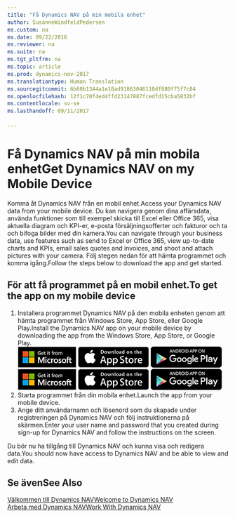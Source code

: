 ```yaml
---
title: "Få Dynamics NAV på min mobila enhet"
author: SusanneWindfeldPedersen
ms.custom: na
ms.date: 09/22/2016
ms.reviewer: na
ms.suite: na
ms.tgt_pltfrm: na
ms.topic: article
ms.prod: dynamics-nav-2017
ms.translationtype: Human Translation
ms.sourcegitcommit: 6b60b1344a1e18ad91863046110df880f75f7c04
ms.openlocfilehash: 12f1c70f4ed4ffd23147887fcedfd15cba5832bf
ms.contentlocale: sv-se
ms.lasthandoff: 09/11/2017

---
```


# <a name="get-dynamics-nav-on-my-mobile-device"></a><span data-ttu-id="b1490-102">Få Dynamics NAV på min mobila enhet</span><span class="sxs-lookup"><span data-stu-id="b1490-102">Get Dynamics NAV on my Mobile Device</span></span>
<span data-ttu-id="b1490-103">Komma åt Dynamics NAV från en mobil enhet.</span><span class="sxs-lookup"><span data-stu-id="b1490-103">Access your Dynamics NAV data from your mobile device.</span></span> <span data-ttu-id="b1490-104">Du kan navigera genom dina affärsdata, använda funktioner som till exempel skicka till Excel eller Office 365, visa aktuella diagram och KPI-er, e-posta försäljningsofferter och fakturor och ta och bifoga bilder med din kamera.</span><span class="sxs-lookup"><span data-stu-id="b1490-104">You can navigate through your business data, use features such as send to Excel or Office 365, view up-to-date charts and KPIs, email sales quotes and invoices, and shoot and attach pictures with your camera.</span></span> <span data-ttu-id="b1490-105">Följ stegen nedan för att hämta programmet och komma igång.</span><span class="sxs-lookup"><span data-stu-id="b1490-105">Follow the steps below to download the app and get started.</span></span>

## <a name="to-get-the-app-on-my-mobile-device"></a><span data-ttu-id="b1490-106">För att få programmet på en mobil enhet.</span><span class="sxs-lookup"><span data-stu-id="b1490-106">To get the app on my mobile device</span></span>
1. <span data-ttu-id="b1490-107">Installera programmet Dynamics NAV på den mobila enheten genom att hämta programmet från Windows Store, App Store, eller Google Play.</span><span class="sxs-lookup"><span data-stu-id="b1490-107">Install the Dynamics NAV app on your mobile device by downloading the app from the Windows Store, App Store, or Google Play.</span></span>  
<span data-ttu-id="b1490-108">[![Windows Store](./media/install-mobile-app/windowsstore.png)](http://go.microsoft.com/fwlink/?LinkId=734848)
[![App Store](./media/install-mobile-app/appstore.png)](http://go.microsoft.com/fwlink/?LinkId=734847) [![Google Play](./media/install-mobile-app/googleplay.png)](http://go.microsoft.com/fwlink/?LinkId=734849)</span><span class="sxs-lookup"><span data-stu-id="b1490-108">[![Windows Store](./media/install-mobile-app/windowsstore.png)](http://go.microsoft.com/fwlink/?LinkId=734848)
[![App Store](./media/install-mobile-app/appstore.png)](http://go.microsoft.com/fwlink/?LinkId=734847) [![Google Play](./media/install-mobile-app/googleplay.png)](http://go.microsoft.com/fwlink/?LinkId=734849)</span></span>  
2. <span data-ttu-id="b1490-109">Starta programmet från din mobila enhet.</span><span class="sxs-lookup"><span data-stu-id="b1490-109">Launch the app from your mobile device.</span></span>
3. <span data-ttu-id="b1490-110">Ange ditt användarnamn och lösenord som du skapade under registreringen på Dynamics NAV och följ instruktionerna på skärmen.</span><span class="sxs-lookup"><span data-stu-id="b1490-110">Enter your user name and password that you created during sign-up for Dynamics NAV and follow the instructions on the screen.</span></span>

<span data-ttu-id="b1490-111">Du bör nu ha tillgång till Dynamics NAV och kunna visa och redigera data.</span><span class="sxs-lookup"><span data-stu-id="b1490-111">You should now have access to Dynamics NAV and be able to view and edit data.</span></span>

## <a name="see-also"></a><span data-ttu-id="b1490-112">Se även</span><span class="sxs-lookup"><span data-stu-id="b1490-112">See Also</span></span>
[<span data-ttu-id="b1490-113">Välkommen till Dynamics NAV</span><span class="sxs-lookup"><span data-stu-id="b1490-113">Welcome to Dynamics NAV</span></span>](across-get-started.md)  
[<span data-ttu-id="b1490-114">Arbeta med Dynamics NAV</span><span class="sxs-lookup"><span data-stu-id="b1490-114">Work With Dynamics NAV</span></span>](ui-work-product.md)  

